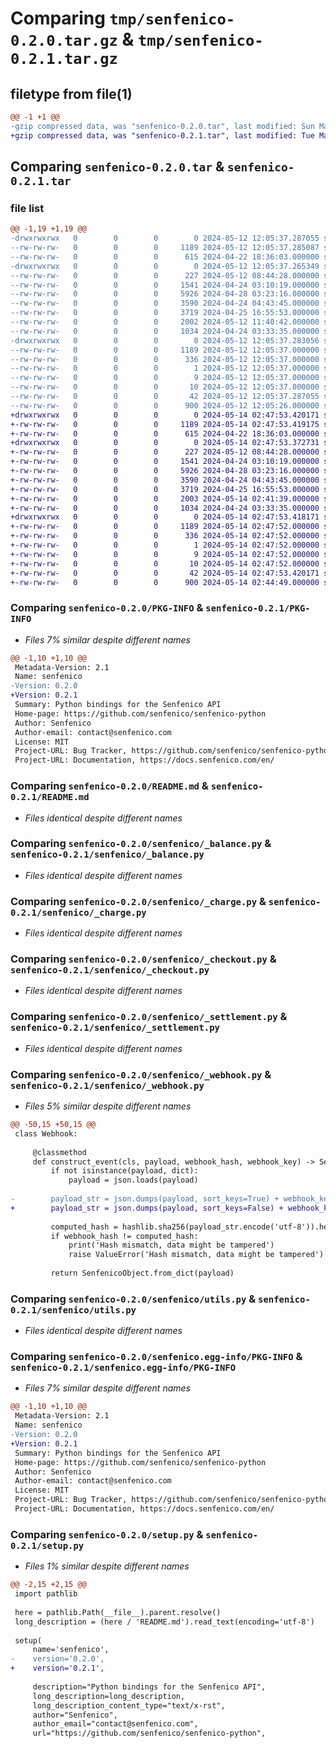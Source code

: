 # Comparing `tmp/senfenico-0.2.0.tar.gz` & `tmp/senfenico-0.2.1.tar.gz`

## filetype from file(1)

```diff
@@ -1 +1 @@
-gzip compressed data, was "senfenico-0.2.0.tar", last modified: Sun May 12 12:05:37 2024, max compression
+gzip compressed data, was "senfenico-0.2.1.tar", last modified: Tue May 14 02:47:53 2024, max compression
```

## Comparing `senfenico-0.2.0.tar` & `senfenico-0.2.1.tar`

### file list

```diff
@@ -1,19 +1,19 @@
-drwxrwxrwx   0        0        0        0 2024-05-12 12:05:37.287055 senfenico-0.2.0/
--rw-rw-rw-   0        0        0     1189 2024-05-12 12:05:37.285087 senfenico-0.2.0/PKG-INFO
--rw-rw-rw-   0        0        0      615 2024-04-22 18:36:03.000000 senfenico-0.2.0/README.md
-drwxrwxrwx   0        0        0        0 2024-05-12 12:05:37.265349 senfenico-0.2.0/senfenico/
--rw-rw-rw-   0        0        0      227 2024-05-12 08:44:28.000000 senfenico-0.2.0/senfenico/__init__.py
--rw-rw-rw-   0        0        0     1541 2024-04-24 03:10:19.000000 senfenico-0.2.0/senfenico/_balance.py
--rw-rw-rw-   0        0        0     5926 2024-04-28 03:23:16.000000 senfenico-0.2.0/senfenico/_charge.py
--rw-rw-rw-   0        0        0     3590 2024-04-24 04:43:45.000000 senfenico-0.2.0/senfenico/_checkout.py
--rw-rw-rw-   0        0        0     3719 2024-04-25 16:55:53.000000 senfenico-0.2.0/senfenico/_settlement.py
--rw-rw-rw-   0        0        0     2002 2024-05-12 11:40:42.000000 senfenico-0.2.0/senfenico/_webhook.py
--rw-rw-rw-   0        0        0     1034 2024-04-24 03:33:35.000000 senfenico-0.2.0/senfenico/utils.py
-drwxrwxrwx   0        0        0        0 2024-05-12 12:05:37.283056 senfenico-0.2.0/senfenico.egg-info/
--rw-rw-rw-   0        0        0     1189 2024-05-12 12:05:37.000000 senfenico-0.2.0/senfenico.egg-info/PKG-INFO
--rw-rw-rw-   0        0        0      336 2024-05-12 12:05:37.000000 senfenico-0.2.0/senfenico.egg-info/SOURCES.txt
--rw-rw-rw-   0        0        0        1 2024-05-12 12:05:37.000000 senfenico-0.2.0/senfenico.egg-info/dependency_links.txt
--rw-rw-rw-   0        0        0        9 2024-05-12 12:05:37.000000 senfenico-0.2.0/senfenico.egg-info/requires.txt
--rw-rw-rw-   0        0        0       10 2024-05-12 12:05:37.000000 senfenico-0.2.0/senfenico.egg-info/top_level.txt
--rw-rw-rw-   0        0        0       42 2024-05-12 12:05:37.287055 senfenico-0.2.0/setup.cfg
--rw-rw-rw-   0        0        0      900 2024-05-12 12:05:26.000000 senfenico-0.2.0/setup.py
+drwxrwxrwx   0        0        0        0 2024-05-14 02:47:53.420171 senfenico-0.2.1/
+-rw-rw-rw-   0        0        0     1189 2024-05-14 02:47:53.419175 senfenico-0.2.1/PKG-INFO
+-rw-rw-rw-   0        0        0      615 2024-04-22 18:36:03.000000 senfenico-0.2.1/README.md
+drwxrwxrwx   0        0        0        0 2024-05-14 02:47:53.372731 senfenico-0.2.1/senfenico/
+-rw-rw-rw-   0        0        0      227 2024-05-12 08:44:28.000000 senfenico-0.2.1/senfenico/__init__.py
+-rw-rw-rw-   0        0        0     1541 2024-04-24 03:10:19.000000 senfenico-0.2.1/senfenico/_balance.py
+-rw-rw-rw-   0        0        0     5926 2024-04-28 03:23:16.000000 senfenico-0.2.1/senfenico/_charge.py
+-rw-rw-rw-   0        0        0     3590 2024-04-24 04:43:45.000000 senfenico-0.2.1/senfenico/_checkout.py
+-rw-rw-rw-   0        0        0     3719 2024-04-25 16:55:53.000000 senfenico-0.2.1/senfenico/_settlement.py
+-rw-rw-rw-   0        0        0     2003 2024-05-14 02:41:39.000000 senfenico-0.2.1/senfenico/_webhook.py
+-rw-rw-rw-   0        0        0     1034 2024-04-24 03:33:35.000000 senfenico-0.2.1/senfenico/utils.py
+drwxrwxrwx   0        0        0        0 2024-05-14 02:47:53.418171 senfenico-0.2.1/senfenico.egg-info/
+-rw-rw-rw-   0        0        0     1189 2024-05-14 02:47:52.000000 senfenico-0.2.1/senfenico.egg-info/PKG-INFO
+-rw-rw-rw-   0        0        0      336 2024-05-14 02:47:52.000000 senfenico-0.2.1/senfenico.egg-info/SOURCES.txt
+-rw-rw-rw-   0        0        0        1 2024-05-14 02:47:52.000000 senfenico-0.2.1/senfenico.egg-info/dependency_links.txt
+-rw-rw-rw-   0        0        0        9 2024-05-14 02:47:52.000000 senfenico-0.2.1/senfenico.egg-info/requires.txt
+-rw-rw-rw-   0        0        0       10 2024-05-14 02:47:52.000000 senfenico-0.2.1/senfenico.egg-info/top_level.txt
+-rw-rw-rw-   0        0        0       42 2024-05-14 02:47:53.420171 senfenico-0.2.1/setup.cfg
+-rw-rw-rw-   0        0        0      900 2024-05-14 02:44:49.000000 senfenico-0.2.1/setup.py
```

### Comparing `senfenico-0.2.0/PKG-INFO` & `senfenico-0.2.1/PKG-INFO`

 * *Files 7% similar despite different names*

```diff
@@ -1,10 +1,10 @@
 Metadata-Version: 2.1
 Name: senfenico
-Version: 0.2.0
+Version: 0.2.1
 Summary: Python bindings for the Senfenico API
 Home-page: https://github.com/senfenico/senfenico-python
 Author: Senfenico
 Author-email: contact@senfenico.com
 License: MIT
 Project-URL: Bug Tracker, https://github.com/senfenico/senfenico-python/issues
 Project-URL: Documentation, https://docs.senfenico.com/en/
```

### Comparing `senfenico-0.2.0/README.md` & `senfenico-0.2.1/README.md`

 * *Files identical despite different names*

### Comparing `senfenico-0.2.0/senfenico/_balance.py` & `senfenico-0.2.1/senfenico/_balance.py`

 * *Files identical despite different names*

### Comparing `senfenico-0.2.0/senfenico/_charge.py` & `senfenico-0.2.1/senfenico/_charge.py`

 * *Files identical despite different names*

### Comparing `senfenico-0.2.0/senfenico/_checkout.py` & `senfenico-0.2.1/senfenico/_checkout.py`

 * *Files identical despite different names*

### Comparing `senfenico-0.2.0/senfenico/_settlement.py` & `senfenico-0.2.1/senfenico/_settlement.py`

 * *Files identical despite different names*

### Comparing `senfenico-0.2.0/senfenico/_webhook.py` & `senfenico-0.2.1/senfenico/_webhook.py`

 * *Files 5% similar despite different names*

```diff
@@ -50,15 +50,15 @@
 class Webhook:
 
     @classmethod
     def construct_event(cls, payload, webhook_hash, webhook_key) -> SenfenicoObject:
         if not isinstance(payload, dict):
             payload = json.loads(payload)
 
-        payload_str = json.dumps(payload, sort_keys=True) + webhook_key
+        payload_str = json.dumps(payload, sort_keys=False) + webhook_key
 
         computed_hash = hashlib.sha256(payload_str.encode('utf-8')).hexdigest()
         if webhook_hash != computed_hash:
             print('Hash mismatch, data might be tampered')
             raise ValueError('Hash mismatch, data might be tampered')
 
         return SenfenicoObject.from_dict(payload)
```

### Comparing `senfenico-0.2.0/senfenico/utils.py` & `senfenico-0.2.1/senfenico/utils.py`

 * *Files identical despite different names*

### Comparing `senfenico-0.2.0/senfenico.egg-info/PKG-INFO` & `senfenico-0.2.1/senfenico.egg-info/PKG-INFO`

 * *Files 7% similar despite different names*

```diff
@@ -1,10 +1,10 @@
 Metadata-Version: 2.1
 Name: senfenico
-Version: 0.2.0
+Version: 0.2.1
 Summary: Python bindings for the Senfenico API
 Home-page: https://github.com/senfenico/senfenico-python
 Author: Senfenico
 Author-email: contact@senfenico.com
 License: MIT
 Project-URL: Bug Tracker, https://github.com/senfenico/senfenico-python/issues
 Project-URL: Documentation, https://docs.senfenico.com/en/
```

### Comparing `senfenico-0.2.0/setup.py` & `senfenico-0.2.1/setup.py`

 * *Files 1% similar despite different names*

```diff
@@ -2,15 +2,15 @@
 import pathlib
 
 here = pathlib.Path(__file__).parent.resolve()
 long_description = (here / 'README.md').read_text(encoding='utf-8')
 
 setup(
     name='senfenico',
-    version='0.2.0',
+    version='0.2.1',
 
     description="Python bindings for the Senfenico API",
     long_description=long_description,
     long_description_content_type="text/x-rst",
     author="Senfenico",
     author_email="contact@senfenico.com",
     url="https://github.com/senfenico/senfenico-python",
```

